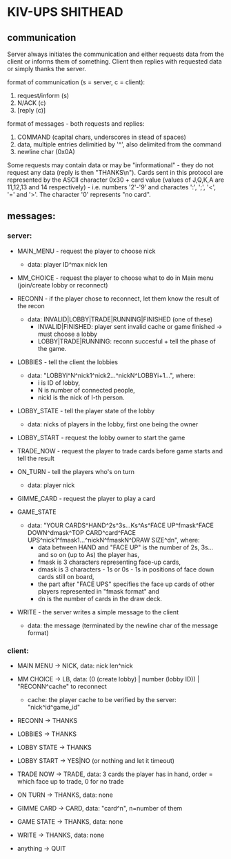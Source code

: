 # KIV-UPS SHITHEAD 

## communication
Server always initiates the communication and either requests data from the client or informs them of something. Client then replies with requested data or simply thanks the server.

format of communication (s = server, c = client):
  1. request/inform (s)
  2. N/ACK (c)
  3. [reply (c)]

format of messages - both requests and replies:
  1. COMMAND (capital chars, underscores in stead of spaces)
  2. data, multiple entries delimitied by '^', also delimited from the command 
  3. newline char (0x0A)

Some requests may contain data or may be "informational" - they do not request any data (reply is then "THANKS\n").
Cards sent in this protocol are represented by the ASCII character 0x30 + card value (values of J,Q,K,A are 11,12,13 and 14 respectively) - i.e. numbers '2'-'9' and charactes ':', ';', '<', '=' and '>'. The character '0' represents "no card".

## messages: 
### server:
  - MAIN_MENU - request the player to choose nick
     - data: player ID^max nick len
  - MM_CHOICE - request the player to choose what to do in Main menu (join/create lobby or reconnect)
  - RECONN - if the player chose to reconnect, let them know the result of the recon
    - data: INVALID|LOBBY|TRADE|RUNNING|FINISHED (one of these)
      - INVALID|FINISHED: player sent invalid cache or game finished -> must choose a lobby
      - LOBBY|TRADE|RUNNING: reconn succesful + tell the phase of the game.

  - LOBBIES - tell the client the lobbies
     - data: "LOBBYi^N^nick1^nick2...^nickN^LOBBYi+1...", where:
       - i is ID of lobby, 
       - N is number of connected people, 
       - nickI is the nick of I-th person.
  - LOBBY_STATE - tell the player state of the lobby
     - data: nicks of players in the lobby, first one being the owner
  - LOBBY_START - request the lobby owner to start the game

  - TRADE_NOW - request the player to trade cards before game starts and tell the result
  - ON_TURN - tell the players who's on turn
     - data: player nick
  - GIMME_CARD - request the player to play a card
  - GAME_STATE 
      - data: "YOUR CARDS^HAND^2s^3s...Ks^As^FACE UP^fmask^FACE DOWN^dmask^TOP CARD^card^FACE UPS^nick1^fmask1...^nickN^fmaskN^DRAW SIZE^dn", where: 
        - data between HAND and "FACE UP" is the number of 2s, 3s... and so on (up to As) the player has, 
        - fmask is 3 characters representing face-up cards, 
        - dmask is 3 characters - 1s or 0s - 1s in positions of face down cards still on board, 
        - the part after "FACE UPS" specifies the face up cards of other players represented in "fmask format" and 
        - dn is the number of cards in the draw deck.

  - WRITE - the server writes a simple message to the client
     - data: the message (terminated by the newline char of the message format)

### client:
 - MAIN MENU ->  NICK, data: nick len^nick
 - MM CHOICE -> LB, data: (0 (create lobby) | number (lobby ID)) | "RECONN^cache" to reconnect
    - cache: the player cache to be verified by the server: "nick^id^game_id"
 - RECONN -> THANKS

 - LOBBIES -> THANKS
 - LOBBY STATE -> THANKS
 - LOBBY START -> YES|NO (or nothing and let it timeout)

 - TRADE NOW -> TRADE, data: 3 cards the player has in hand, order = which face up to trade, 0 for no trade
 - ON TURN -> THANKS, data: none
 - GIMME CARD -> CARD, data: "card^n", n=number of them
 - GAME STATE -> THANKS, data: none

 - WRITE -> THANKS, data: none
 - anything -> QUIT